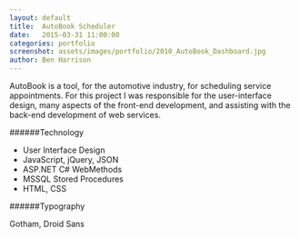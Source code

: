 ```yaml
---
layout: default
title:  AutoBook Scheduler
date:   2015-03-31 11:00:00
categories: portfolio
screenshot: assets/images/portfolio/2010_AutoBook_Dashboard.jpg
author: Ben Harrison
---
```


AutoBook is a tool, for the automotive industry, for scheduling service appointments.
For this project I was responsible for the user-interface design, many aspects of the
front-end development, and assisting with the back-end development of web services.

######Technology

* User Interface Design
* JavaScript, jQuery, JSON
* ASP.NET C# WebMethods
* MSSQL Stored Procedures
* HTML, CSS

######Typography

Gotham, Droid Sans
